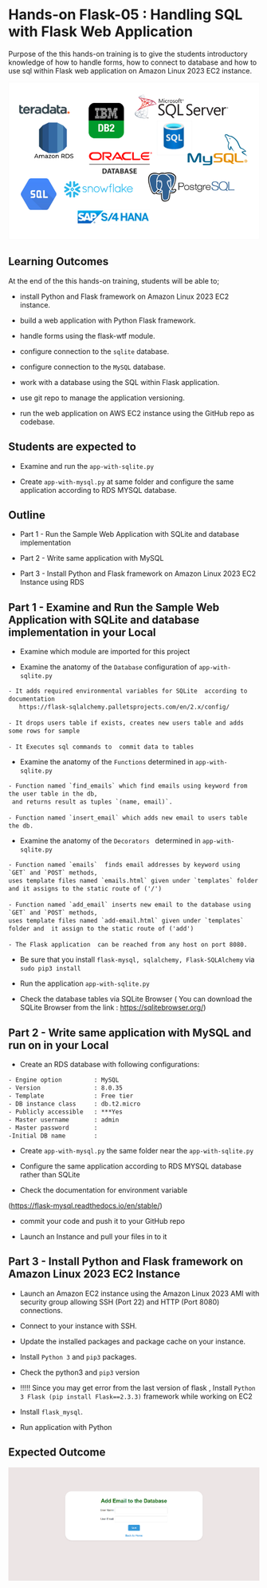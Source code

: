 # Hands-on Flask-05 : Handling SQL with Flask Web Application

Purpose of the this hands-on training is to give the students introductory knowledge of how to handle forms, how to connect to database and how to use sql within Flask web application on Amazon Linux 2023 EC2 instance. 

![Databases in Flask](./database.png)

## Learning Outcomes

At the end of the this hands-on training, students will be able to;

- install Python and Flask framework on Amazon Linux 2023 EC2 instance.

- build a web application with Python Flask framework.

- handle forms using the flask-wtf module.

- configure connection to the `sqlite` database.

- configure connection to the `MySQL` database.

- work with a database using the SQL within Flask application.

- use git repo to manage the application versioning.

- run the web application on AWS EC2 instance using the GitHub repo as codebase.

## Students are expected to 

- Examine and run the `app-with-sqlite.py` 

- Create `app-with-mysql.py` at same folder and  configure the same application according to RDS MYSQL database. 

## Outline

- Part 1 - Run the  Sample Web Application with SQLite and database implementation

- Part 2 - Write same application with MySQL

- Part 3 - Install Python and Flask framework on Amazon Linux 2023 EC2 Instance using RDS


## Part 1 - Examine and Run the Sample Web Application with SQLite and database implementation in your Local

- Examine which module are imported for this project 

- Examine the anatomy of the `Database` configuration of `app-with-sqlite.py`

```
- It adds required environmental variables for SQLite  according to documentation    
   https://flask-sqlalchemy.palletsprojects.com/en/2.x/config/

- It drops users table if exists, creates new users table and adds some rows for sample

- It Executes sql commands to  commit data to tables

```

- Examine the anatomy of the `Functions`  determined in `app-with-sqlite.py`

```
- Function named `find_emails` which find emails using keyword from the user table in the db,
 and returns result as tuples `(name, email)`.

- Function named `insert_email` which adds new email to users table the db.
```

- Examine the anatomy of  the `Decorators `  determined in `app-with-sqlite.py`

```
- Function named `emails`  finds email addresses by keyword using `GET` and `POST` methods,
uses template files named `emails.html` given under `templates` folder
and it assigns to the static route of ('/')

- Function named `add_email` inserts new email to the database using `GET` and `POST` methods,
uses template files named `add-email.html` given under `templates` folder and  it assign to the static route of ('add')

- The Flask application  can be reached from any host on port 8080.
```

- Be sure that you install `flask-mysql, sqlalchemy, Flask-SQLAlchemy` via  `sudo pip3 install `

- Run the  application `app-with-sqlite.py` 

- Check the database tables via SQLite Browser ( You can download the SQLite Browser from the link : 
https://sqlitebrowser.org/)



## Part 2 - Write same application with MySQL and run on in your Local

- Create an RDS database with following configurations: 

```
- Engine option         : MySQL
- Version               : 8.0.35
- Template              : Free tier
- DB instance class     : db.t2.micro
- Publicly accessible   : ***Yes
- Master username       : admin
- Master password       : 
-Initial DB name        : 

```
- Create `app-with-mysql.py` the  same folder near the `app-with-sqlite.py` 

- Configure the same application according to RDS MYSQL database rather than SQLite

- Check the documentation for environment variable

(https://flask-mysql.readthedocs.io/en/stable/)

- commit your code and push it to your GitHub repo

- Launch an Instance and pull your files in to it


## Part 3 - Install Python and Flask framework on Amazon Linux 2023 EC2 Instance 

- Launch an Amazon EC2 instance using the Amazon Linux 2023 AMI with security group allowing SSH (Port 22) and HTTP (Port 8080) connections.

- Connect to your instance with SSH.

- Update the installed packages and package cache on your instance.

- Install `Python 3` and `pip3` packages.

- Check the python3  and `pip3` version

- !!!!! Since you may get error from the last version of flask , Install `Python 3 Flask (pip install Flask==2.3.3)` framework while working on EC2

- Install `flask_mysql`.

- Run application with Python

## Expected Outcome

![Email App Web Page](./outcome.png)


